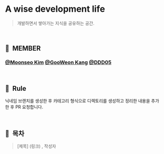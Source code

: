 # A wise development life

> 개발하면서 쌓아가는 지식을 공유하는 공간.

<br>

## 👥 &nbsp;MEMBER

### [@Moonseo Kim](https://github.com/anstjaos) [@GooWeon Kang](https://github.com/KangGooWeon) [@DDD05](https://github.com/ddd05)

<br>

## 📌 &nbsp;Rule

닉네임 브랜치를 생성한 후 카테고리 형식으로 디렉토리를 생성하고 정리한 내용을 추가한 후 PR 요청합니다.

<br>

## 🔖 &nbsp;목차

> [제목] (링크) , 작성자
